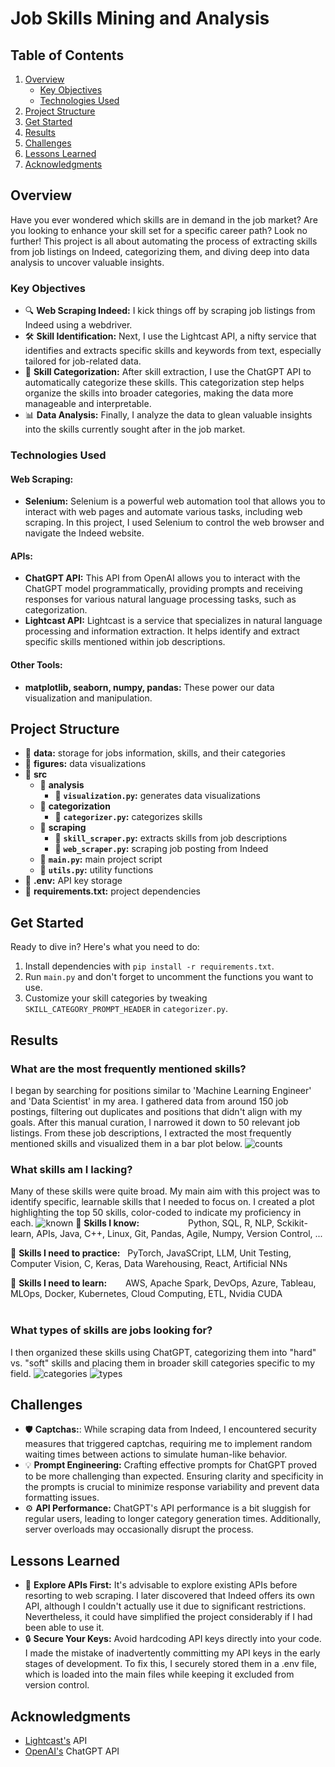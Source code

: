 # Job Skills Mining and Analysis

## Table of Contents
1. [Overview](#overview)
    - [Key Objectives](#key-objectives)
    - [Technologies Used](#technologies-used)
2. [Project Structure](#project-structure)
3. [Get Started](#get-started)
5. [Results](#results)
6. [Challenges](#challenges)
7. [Lessons Learned](#lessons-learned)
8. [Acknowledgments](#acknowledgments)

## Overview
Have you ever wondered which skills are in demand in the job market? Are you looking to enhance your skill set for a specific career path? Look no further! This project is all about automating the process of extracting skills from job listings on Indeed, categorizing them, and diving deep into data analysis to uncover valuable insights.

### Key Objectives
- 🔍 **Web Scraping Indeed:** I kick things off by scraping job listings from Indeed using a webdriver.
- 🛠️ **Skill Identification:** Next, I use the Lightcast API, a nifty service that identifies and extracts specific skills and keywords from text, especially tailored for job-related data.
- 🧩 **Skill Categorization:** After skill extraction, I use the ChatGPT API to automatically categorize these skills. This categorization step helps organize the skills into broader categories, making the data more manageable and interpretable.
- 📊 **Data Analysis:** Finally, I analyze the data to glean valuable insights into the skills currently sought after in the job market.

### Technologies Used
#### Web Scraping:
- **Selenium:** Selenium is a powerful web automation tool that allows you to interact with web pages and automate various tasks, including web scraping. In this project, I used Selenium to control the web browser and navigate the Indeed website.
#### APIs:
- **ChatGPT API:** This API from OpenAI allows you to interact with the ChatGPT model programmatically, providing prompts and receiving responses for various natural language processing tasks, such as categorization.
- **Lightcast API:** Lightcast is a service that specializes in natural language processing and information extraction. It helps identify and extract specific skills mentioned within job descriptions.
#### Other Tools:
- **matplotlib, seaborn, numpy, pandas:** These power our data visualization and manipulation.

## Project Structure
- 📂 **data:** storage for jobs information, skills, and their categories
- 📂 **figures:** data visualizations
- 📂 **src**
    - 📂 **analysis**
        - 📄 **`visualization.py`:** generates data visualizations
    - 📂 **categorization**
        - 📄 **`categorizer.py`:** categorizes skills
    - 📂 **scraping**
        - 📄 **`skill_scraper.py`:** extracts skills from job descriptions
        - 📄 **`web_scraper.py`:** scraping job posting from Indeed
    - 📄 **`main.py`:** main project script
    - 📄 **`utils.py`:** utility functions
- 📄 **.env:** API key storage
- 📄 **requirements.txt:** project dependencies

## Get Started
Ready to dive in? Here's what you need to do:

1. Install dependencies with `pip install -r requirements.txt`.
2. Run `main.py` and don't forget to uncomment the functions you want to use. 
3. Customize your skill categories by tweaking `SKILL_CATEGORY_PROMPT_HEADER` in `categorizer.py`.

## Results
### What are the most frequently mentioned skills?
I began by searching for positions similar to 'Machine Learning Engineer' and 'Data Scientist' in my area. I gathered data from around 150 job postings, filtering out duplicates and positions that didn't align with my goals. After this manual curation, I narrowed it down to 50 relevant job listings.
From these job descriptions, I extracted the most frequently mentioned skills and visualized them in a bar plot below.
![counts](./figures/skill_counts.png)

### What skills am I lacking?
Many of these skills were quite broad. My main aim with this project was to identify specific, learnable skills that I needed to focus on. I created a plot highlighting the top 50 skills, color-coded to indicate my proficiency in each.
![known](./figures/known_skills.png)
📗 **Skills I know:** &emsp;&emsp;&emsp;&emsp;&emsp; Python, SQL, R, NLP, Sckikit-learn, APIs, Java, C++, Linux, Git, Pandas, Agile, Numpy, Version Control, ...

📒 **Skills I need to practice:**   &nbsp; PyTorch, JavaSCript, LLM, Unit Testing, Computer Vision, C, Keras, Data Warehousing, React, Artificial NNs
  
📕 **Skills I need to learn:**  &emsp;&nbsp;&nbsp;     AWS, Apache Spark, DevOps, Azure, Tableau, MLOps, Docker, Kubernetes, Cloud Computing, ETL, Nvidia CUDA<br><br>

### What types of skills are jobs looking for?
I then organized these skills using ChatGPT, categorizing them into "hard" vs. "soft" skills and placing them in broader skill categories specific to my field.
![categories](./figures/skill_categories.png)
![types](./figures/skill_types.png)

## Challenges
- 🛡️ **Captchas:**: While scraping data from Indeed, I encountered security measures that triggered captchas, requiring me to implement random waiting times between actions to simulate human-like behavior.
- 💡 **Prompt Engineering:** Crafting effective prompts for ChatGPT proved to be more challenging than expected. Ensuring clarity and specificity in the prompts is crucial to minimize response variability and prevent data formatting issues.
- ⚙️ **API Performance:** ChatGPT's API performance is a bit sluggish for regular users, leading to longer category generation times. Additionally, server overloads may occasionally disrupt the process.

## Lessons Learned
- 🔑 **Explore APIs First:** It's advisable to explore existing APIs before resorting to web scraping. I later discovered that Indeed offers its own API, although I couldn't actually use it due to significant restrictions. Nevertheless, it could have simplified the project considerably if I had been able to use it.
- 🔒 **Secure Your Keys:** Avoid hardcoding API keys directly into your code. I made the mistake of inadvertently committing my API keys in the early stages of development. To fix this, I securely stored them in a .env file, which is loaded into the main files while keeping it excluded from version control.

## Acknowledgments
- [Lightcast's](https://lightcast.io/) API
- [OpenAI's](https://openai.com/blog/chatgpt) ChatGPT API
